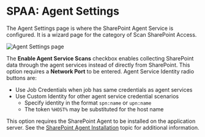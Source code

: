 # SPAA: Agent Settings

The Agent Settings page is where the SharePoint Agent Service is configured. It is a wizard page for
the category of Scan SharePoint Access.

![Agent Settings page](/img/product_docs/activitymonitor/activitymonitor/install/agent/windowsagent.webp)

The **Enable Agent Service Scans** checkbox enables collecting SharePoint data through the agent
services instead of directly from SharePoint. This option requires a **Network Port** to be entered.
Agent Service Identity radio buttons are:

- Use Job Credentials when job has same credentials as agent services
- Use Custom Identity for other agent service credential scenarios
  - Specify identity in the format `spn:name` or `upn:name`
  - The token `%HOST%` may be substituted for the host name

This option requires the SharePoint Agent to be installed on the application server. See the
[SharePoint Agent Installation](/docs/accessanalyzer/12.0/installation/sharepointagent/overview.md) topic for additional
information.
